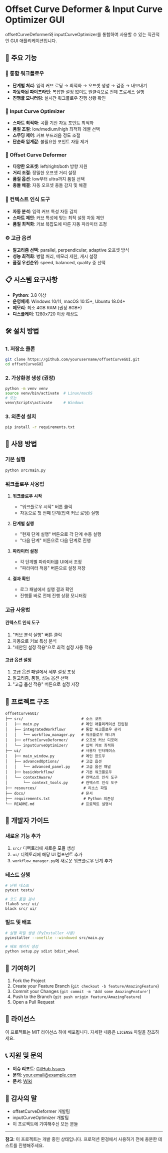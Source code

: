 # Offset Curve Deformer & Input Curve Optimizer GUI

offsetCurveDeformer와 inputCurveOptimizer를 통합하여 사용할 수 있는 직관적인 GUI 애플리케이션입니다.

## 🚀 주요 기능

### 🔧 통합 워크플로우
- **단계별 처리**: 입력 커브 로딩 → 최적화 → 오프셋 생성 → 검증 → 내보내기
- **자동화된 파이프라인**: 복잡한 설정 없이도 원클릭으로 전체 프로세스 실행
- **진행률 모니터링**: 실시간 워크플로우 진행 상황 확인

### 🎯 Input Curve Optimizer
- **스마트 최적화**: 곡률 기반 자동 포인트 최적화
- **품질 조절**: low/medium/high 최적화 레벨 선택
- **스무딩 제어**: 커브 부드러움 정도 조절
- **단순화 임계값**: 불필요한 포인트 자동 제거

### 📐 Offset Curve Deformer
- **다양한 오프셋**: left/right/both 방향 지원
- **거리 조절**: 정밀한 오프셋 거리 설정
- **품질 옵션**: low부터 ultra까지 품질 선택
- **충돌 해결**: 자동 오프셋 충돌 감지 및 해결

### 🧠 컨텍스트 인식 도구
- **자동 분석**: 입력 커브 특성 자동 감지
- **스마트 제안**: 커브 특성에 맞는 최적 설정 자동 제안
- **품질 최적화**: 커브 복잡도에 따른 자동 파라미터 조정

### ⚙️ 고급 옵션
- **알고리즘 선택**: parallel, perpendicular, adaptive 오프셋 방식
- **성능 최적화**: 병렬 처리, 메모리 제한, 캐시 설정
- **품질 우선순위**: speed, balanced, quality 중 선택

## 📋 시스템 요구사항

- **Python**: 3.8 이상
- **운영체제**: Windows 10/11, macOS 10.15+, Ubuntu 18.04+
- **메모리**: 최소 4GB RAM (권장 8GB+)
- **디스플레이**: 1280x720 이상 해상도

## 🛠️ 설치 방법

### 1. 저장소 클론
```bash
git clone https://github.com/yourusername/offsetCurveGUI.git
cd offsetCurveGUI
```

### 2. 가상환경 생성 (권장)
```bash
python -m venv venv
source venv/bin/activate  # Linux/macOS
# 또는
venv\Scripts\activate     # Windows
```

### 3. 의존성 설치
```bash
pip install -r requirements.txt
```

## 🚀 사용 방법

### 기본 실행
```bash
python src/main.py
```

### 워크플로우 사용법

1. **워크플로우 시작**
   - "워크플로우 시작" 버튼 클릭
   - 자동으로 첫 번째 단계(입력 커브 로딩) 실행

2. **단계별 실행**
   - "현재 단계 실행" 버튼으로 각 단계 수동 실행
   - "다음 단계" 버튼으로 다음 단계로 진행

3. **파라미터 설정**
   - 각 단계별 파라미터를 UI에서 조정
   - "파라미터 적용" 버튼으로 설정 저장

4. **결과 확인**
   - 로그 패널에서 실행 결과 확인
   - 진행률 바로 전체 진행 상황 모니터링

### 고급 사용법

#### 컨텍스트 인식 도구
1. "커브 분석 실행" 버튼 클릭
2. 자동으로 커브 특성 분석
3. "제안된 설정 적용"으로 최적 설정 자동 적용

#### 고급 옵션 설정
1. 고급 옵션 패널에서 세부 설정 조정
2. 알고리즘, 품질, 성능 옵션 선택
3. "고급 옵션 적용" 버튼으로 설정 저장

## 📁 프로젝트 구조

```
offsetCurveGUI/
├── src/                          # 소스 코드
│   ├── main.py                   # 메인 애플리케이션 진입점
│   ├── integratedWorkflow/       # 통합 워크플로우 관리
│   │   └── workflow_manager.py   # 워크플로우 매니저
│   ├── offsetCurveDeformer/      # 오프셋 커브 디포머
│   └── inputCurveOptimizer/      # 입력 커브 최적화
├── ui/                           # 사용자 인터페이스
│   ├── main_window.py            # 메인 윈도우
│   ├── advancedOptions/          # 고급 옵션
│   │   └── advanced_panel.py     # 고급 옵션 패널
│   ├── basicWorkflow/            # 기본 워크플로우
│   └── contextAware/             # 컨텍스트 인식 도구
│       └── context_tools.py      # 컨텍스트 인식 도구
├── resources/                     # 리소스 파일
├── docs/                         # 문서
├── requirements.txt               # Python 의존성
└── README.md                     # 프로젝트 설명서
```

## 🔧 개발자 가이드

### 새로운 기능 추가
1. `src/` 디렉토리에 새로운 모듈 생성
2. `ui/` 디렉토리에 해당 UI 컴포넌트 추가
3. `workflow_manager.py`에 새로운 워크플로우 단계 추가

### 테스트 실행
```bash
# 단위 테스트
pytest tests/

# 코드 품질 검사
flake8 src/ ui/
black src/ ui/
```

### 빌드 및 배포
```bash
# 실행 파일 생성 (PyInstaller 사용)
pyinstaller --onefile --windowed src/main.py

# 배포 패키지 생성
python setup.py sdist bdist_wheel
```

## 🤝 기여하기

1. Fork the Project
2. Create your Feature Branch (`git checkout -b feature/AmazingFeature`)
3. Commit your Changes (`git commit -m 'Add some AmazingFeature'`)
4. Push to the Branch (`git push origin feature/AmazingFeature`)
5. Open a Pull Request

## 📝 라이선스

이 프로젝트는 MIT 라이선스 하에 배포됩니다. 자세한 내용은 `LICENSE` 파일을 참조하세요.

## 📞 지원 및 문의

- **이슈 리포트**: [GitHub Issues](https://github.com/yourusername/offsetCurveGUI/issues)
- **문의**: your.email@example.com
- **문서**: [Wiki](https://github.com/yourusername/offsetCurveGUI/wiki)

## 🙏 감사의 말

- offsetCurveDeformer 개발팀
- inputCurveOptimizer 개발팀
- 이 프로젝트에 기여해주신 모든 분들

---

**참고**: 이 프로젝트는 개발 중인 상태입니다. 프로덕션 환경에서 사용하기 전에 충분한 테스트를 진행해주세요.
